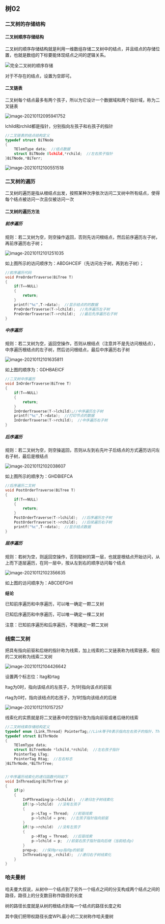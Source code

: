 ## 树02

### 二叉树的存储结构

#### 二叉树顺序存储结构

二叉树的顺序存储结构就是利用一维数组存储二叉树中的结点，并且结点的存储位置，也就是数组的下标要能体现结点之间的逻辑关系。

![完全二叉树的顺序存储](C:\Users\tz\Pictures\数据结构\线性表\完全二叉树的顺序存储.png)

对于不存在的结点，设置为空即可。

#### 二叉链表

二叉树每个结点最多有两个孩子，所以为它设计一个数据域和两个指针域，称为二叉链表

![image-20210112095941752](C:\Users\tz\AppData\Roaming\Typora\typora-user-images\image-20210112095941752.png)

lchild和rchild都是指针，分别指向左孩子和右孩子的指针

```c
//二叉链表的结点结构定义
typedef struct BiTNode
{
    TElemType data;  //结点数据
    struct BiTNode 8lchild,*rchild;  //左右孩子指针
}BiTNode,*BiTerr;
```

![image-20210112100551518](C:\Users\tz\AppData\Roaming\Typora\typora-user-images\image-20210112100551518.png)

### 二叉树的遍历

二叉树的遍历是指从根结点出发，按照某种次序依次访问二叉树中所有结点，使得每个结点被访问一次且仅被访问一次

#### 二叉树的遍历方法

##### 前序遍历

规则：若二叉树为空，则空操作返回，否则先访问根结点，然后前序遍历左子树，再前序遍历右子树；

![image-20210112101251035](C:\Users\tz\AppData\Roaming\Typora\typora-user-images\image-20210112101251035.png)

如上图所示的访问顺序为：ABDGHCEIF（先访问左子树，再到右子树）；

```c
//前序遍历代码
void PreOrderTraverse(BiTree T)
{
    if(T==NULL)
    {
        return;
    }
    printf("%c",T->data);  //显示结点的的数据
    PreOrderTraverse(T->lchild);  //先序遍历左子树
    PreOrderTraverse(T->rchild);  //最后先序遍历右子树
}
```



##### 中序遍历

规则：若二叉树为空，返回空操作，否则从根结点（注意并不是先访问根结点），中序遍历根结点的左子树，然后访问根结点，最后中序遍历右子树

![image-20210112101635811](C:\Users\tz\AppData\Roaming\Typora\typora-user-images\image-20210112101635811.png)

如上图的顺序为：GDHBAEICF

```c
//二叉树中序遍历
void InOrderTraverse(BiTree T)
{
    if(T==NULL)
    {
        return;
    }
    InOrderTraverse(T->lchild);//中序遍历左子树
    printf("%c",T->data);  //打印节点的数据
    InOrderTraverse(T->rchild);  //中序遍历右子树
}
```



##### 后序遍历

规则：若二叉树为空，则空操返回，否则从左到右先叶子后结点的方式遍历访问左右子树，最后是根结点

![image-20210112102038607](C:\Users\tz\AppData\Roaming\Typora\typora-user-images\image-20210112102038607.png)

如上图所示的顺序为：GHDBIEFCA

```c
//后序遍历二叉树
void PostOrderTraverse(BiTree T)
{
    if(T==NULL)
    {
        return;
    }
    PostOrderTraverse(T->lchild);  //后序遍历左子树
    PostOrderTraverse(t->rchild);  //后续遍历右子树
    printf("%c",T->data);  //显示结点数据
}
```



##### 层序遍历

规则：若树为空，则返回空操作，否则聪树的第一层，也就是根结点开始访问，从上而下逐层遍历，在同一层中，按从左到右的顺序访问每个结点

![image-20210112102356635](C:\Users\tz\AppData\Roaming\Typora\typora-user-images\image-20210112102356635.png)

如上图的访问顺序为：ABCDEFGHI

**结论**

已知前序遍历和中序遍历，可以唯一确定一颗二叉树

已知后序遍历和中序遍历，可以唯一确定一棵二叉树

注意：已知前序遍历和后序遍历，不能确定一颗二叉树

### 线索二叉树

把具有指向前驱和后继的指针称为线索，加上线索的二叉链表称为线索链表，相应的二叉树称为线索二叉树

![image-20210112104426642](C:\Users\tz\AppData\Roaming\Typora\typora-user-images\image-20210112104426642.png)

设置两个标志位：ltag和rtag

ltag为0时，指向该结点的左孩子，为1时指向该点的前驱

rtag为0时，指向该结点的右孩子，为1时指向该结点的后继

![image-20210112110157257](C:\Users\tz\AppData\Roaming\Typora\typora-user-images\image-20210112110157257.png)

线索化的实质就是将二叉链表中的空指针改为指向前驱或者后继的线索

```c
//二叉树线索存储结构定义
typedef enum {Link,Thread} PointerTag;//Link等于0表示指向左右孩子的指针，Thread==1表示指向前驱或者后继的线索
typedef struct BiThrNode
{
    TElemType data;
    struct BiTreeNode *lchild,*rchild;  //左右孩子指针
    PointerTag LTag;
    PointerTag Rtag;  //左右标志
}BiThrNode,*BiThrTree;


//中序遍历线索化的递归函数代码如下
void InThreading(BiThrTree p)
{
    if(p)
    {
        InPThreading(p->lchild);  //递归左子树线索化
        if(!p->lchild)  //没有左孩子
        {
            p->LTag = Thread;  //前驱线索
            p->lchild = pre;  //左孩子指针指向前驱
        }
        if(!p->rchild)  //没有左孩子
        {
            p->RTag = Thread;  //后驱线索
            p->lchild = p;  //前驱右孩子指针指向后继（当前结点p)
        }
        prep=p;  //保持prep指向p的前驱
        InThreading(p_.rchild);  //递归右子树线索化
    }
}
```

### 哈夫曼树

哈夫曼大叔说，从树中一个结点到了另外一个结点之间的分支构成两个结点之间的路径，路径上的分支数目称作路径的长度

树的路径长度就是从树的根结点到每一个结点的路径长度之和

其中我们把带权路径长度WPL最小的二叉树称作哈夫曼树

